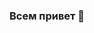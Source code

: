 ### Всем привет 👋

<!--
**rebusok/rebusok** is a ✨ _special_ ✨ repository because its `README.md` (this file) appears on your GitHub profile.
![](https://raw.githubusercontent.com/rebusok/rebusok/main/github-user-contribution.svg)
Here are some ideas to get you started:

- 🔭 I’m currently working on ...
- 🌱 I’m currently learning ...
- 👯 I’m looking to collaborate on ...
- 🤔 I’m looking for help with ...
- 💬 Ask me about ...
- 📫 How to reach me: ...
- 😄 Pronouns: ...
- ⚡ Fun fact: ...
-->
